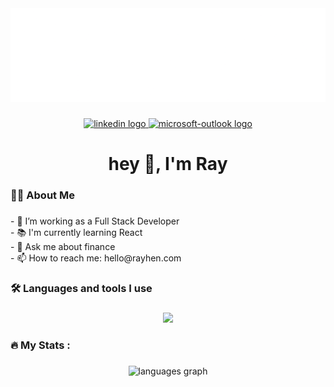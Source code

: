 <div align="center">
  <img height="150" src="./assets/intro.gif"  />
</div>

###
<div align="center">
  <a href="https://www.linkedin.com/in/rayhen" target="_blank">
    <img src="https://img.shields.io/static/v1?message=LinkedIn&logo=linkedin&label=&color=0077B5&logoColor=white&labelColor=&style=for-the-badge" height="25" alt="linkedin logo"  />
  </a>
  <a href="mailto:hello@rayhen.com?subject=Hello%20from%20GitHub!%20%F0%9F%91%8B" target="_blank">
    <img src="https://img.shields.io/static/v1?message=Outlook&logo=microsoft-outlook&label=&color=0078D4&logoColor=white&labelColor=&style=for-the-badge" height="25" alt="microsoft-outlook logo"  />
  </a>
</div>

###
<h1 align="center">hey 👋, I'm Ray</h1>

###
<h3 align="left">👨‍💻  About Me</h3>

###
<p align="left">- 🔭 I’m working as a Full Stack Developer<br>- 📚 I'm currently learning React<br>- 💬 Ask me about finance<br>- 📫 How to reach me: hello@rayhen.com</p>

###
<h3 align="left">🛠 Languages and tools I use</h3>

###
<div align="center">
  <img height="45" src="https://skillicons.dev/icons?i=html,css,js,git,github,vscode,stackoverflow,md,figma,linkedin"  />
</div>

###
<h3 align="left">🔥   My Stats :</h3>

###
<div align="center">
  <img src="https://github-readme-stats.vercel.app/api/top-langs?username=rayhen-com&locale=en&hide_title=false&layout=compact&card_width=320&langs_count=5&theme=github_dark&hide_border=true&order=2" height="128" alt="languages graph"  />
</div>

###
